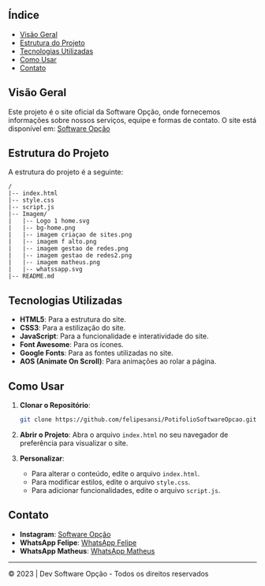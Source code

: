 
## Índice

- [Visão Geral](#visão-geral)
- [Estrutura do Projeto](#estrutura-do-projeto)
- [Tecnologias Utilizadas](#tecnologias-utilizadas)
- [Como Usar](#como-usar)
- [Contato](#contato)

## Visão Geral

Este projeto é o site oficial da Software Opção, onde fornecemos informações sobre nossos serviços, equipe e formas de contato. O site está disponível em: [Software Opção](https://felipesansi.github.io/PotifolioSoftwareOpcao/)

## Estrutura do Projeto

A estrutura do projeto é a seguinte:

```
/
|-- index.html
|-- style.css
|-- script.js
|-- Imagem/
|   |-- Logo 1 home.svg
|   |-- bg-home.png
|   |-- imagem criaçao de sites.png
|   |-- imagem f alto.png
|   |-- imagem gestao de redes.png
|   |-- imagem gestao de redes2.png
|   |-- imagem matheus.png
|   |-- whatssapp.svg
|-- README.md
```

## Tecnologias Utilizadas

- **HTML5**: Para a estrutura do site.
- **CSS3**: Para a estilização do site.
- **JavaScript**: Para a funcionalidade e interatividade do site.
- **Font Awesome**: Para os ícones.
- **Google Fonts**: Para as fontes utilizadas no site.
- **AOS (Animate On Scroll)**: Para animações ao rolar a página.

## Como Usar

1. **Clonar o Repositório**:
   ```sh
   git clone https://github.com/felipesansi/PotifolioSoftwareOpcao.git
   ```

2. **Abrir o Projeto**:
   Abra o arquivo `index.html` no seu navegador de preferência para visualizar o site.

3. **Personalizar**:
   - Para alterar o conteúdo, edite o arquivo `index.html`.
   - Para modificar estilos, edite o arquivo `style.css`.
   - Para adicionar funcionalidades, edite o arquivo `script.js`.

## Contato

- **Instagram**: [Software Opção](https://instagram.com/softwareopcao?igshid=YTQwZjQ0NmI0OA==)
- **WhatsApp Felipe**: [WhatsApp Felipe](https://api.whatsapp.com/send?phone=5511997494922&text=Quantos%20custa%20um%20site%20simples?)
- **WhatsApp Matheus**: [WhatsApp Matheus](https://api.whatsapp.com/send?phone=5511968604136&text=Quantos%20custa%20um%20site%20simples?)

---

© 2023 | Dev Software Opção - Todos os direitos reservados
